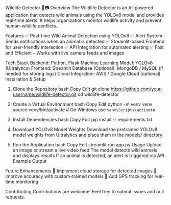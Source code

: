 Wildlife Detector 🦁📷
Overview
The Wildlife Detector is an AI-powered application that detects wild animals using the YOLOv8 model and provides real-time alerts. It helps organizations monitor wildlife activity and prevent human-wildlife conflicts.

Features
✅ Real-time Wild Animal Detection using YOLOv8
✅ Alert System – Sends notifications when an animal is detected
✅ Streamlit-based Frontend for user-friendly interaction
✅ API Integration for automated alerting
✅ Fast and Efficient – Works with live camera feeds and images

Tech Stack
Backend: Python, Flask
Machine Learning Model: YOLOv8 (Ultralytics)
Frontend: Streamlit
Database (Optional): MongoDB / MySQL (if needed for storing logs)
Cloud Integration: AWS / Google Cloud (optional)
Installation & Setup
1. Clone the Repository
bash
Copy
Edit
git clone https://github.com/your-username/wildlife-detector.git
cd wildlife-detector
2. Create a Virtual Environment
bash
Copy
Edit
python -m venv venv
source venv/bin/activate  # On Windows use `venv\Scripts\activate`
3. Install Dependencies
bash
Copy
Edit
pip install -r requirements.txt
4. Download YOLOv8 Model Weights
Download the pretrained YOLOv8 model weights from Ultralytics and place them in the models/ directory.

5. Run the Application
bash
Copy
Edit
streamlit run app.py
Usage
Upload an image or stream a live video feed
The model detects wild animals and displays results
If an animal is detected, an alert is triggered via API
Example Output


Future Enhancements
🔹 Implement cloud storage for detected images
🔹 Improve accuracy with custom-trained models
🔹 Add GPS tracking for real-time monitoring

Contributing
Contributions are welcome! Feel free to submit issues and pull requests.



